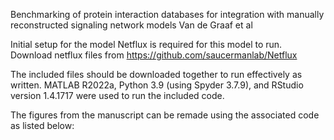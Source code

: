 Benchmarking of protein interaction databases for integration with manually reconstructed signaling network models Van de Graaf et al

Initial setup for the model Netflux is required for this model to run. Download netflux files from https://github.com/saucermanlab/Netflux

The included files should be downloaded together to run effectively as written. MATLAB R2022a, Python 3.9 (using Spyder 3.7.9), and RStudio version 1.4.1717 were used to run the included code.

The figures from the manuscript can be remade using the associated code as listed below:

